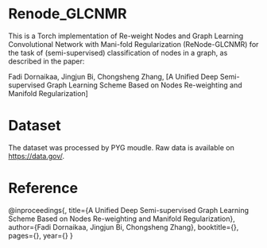# Renode_GLCNMR
This is a Torch implementation of Re-weight Nodes and Graph Learning Convolutional Network with Mani-fold Regularization (ReNode-GLCNMR) for the task of (semi-supervised) classification of nodes in a graph, as described in the paper:

Fadi Dornaikaa, Jingjun Bi, Chongsheng Zhang, [A Unified Deep Semi-supervised Graph Learning Scheme Based on Nodes Re-weighting and Manifold Regularization]

# Dataset
The dataset was processed by PYG moudle. Raw data is available on https://data.gov/.


# Reference
@inproceedings{,
  title={A Unified Deep Semi-supervised Graph Learning Scheme Based on Nodes Re-weighting and Manifold Regularization},
  author={Fadi Dornaikaa, Jingjun Bi, Chongsheng Zhang},
  booktitle={},
  pages={},
  year={}
}
